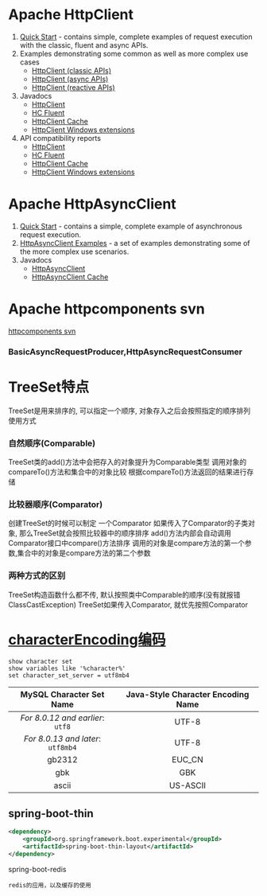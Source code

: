 # Apache HttpClient 
1. [Quick Start](https://hc.apache.org/httpcomponents-client-5.2.x/quickstart.html) - contains simple, complete examples of request execution with the classic, fluent and async APIs.
2. Examples demonstrating some common as well as more complex use cases
   - [HttpClient (classic APIs)](https://hc.apache.org/httpcomponents-client-5.2.x/examples.html)
   - [HttpClient (async APIs)](https://hc.apache.org/httpcomponents-client-5.2.x/examples-async.html)
   - [HttpClient (reactive APIs)](https://hc.apache.org/httpcomponents-client-5.2.x/examples-reactive.html)
3. Javadocs
   - [HttpClient](https://hc.apache.org/httpcomponents-client-5.2.x/current/httpclient5/apidocs/)
   - [HC Fluent](https://hc.apache.org/httpcomponents-client-5.2.x/current/httpclient5-fluent/apidocs/)
   - [HttpClient Cache](https://hc.apache.org/httpcomponents-client-5.2.x/current/httpclient5-cache/apidocs/)
   - [HttpClient Windows extensions](https://hc.apache.org/httpcomponents-client-5.2.x/current/httpclient5-win/apidocs/)
4. API compatibility reports
   - [HttpClient](https://hc.apache.org/httpcomponents-client-5.2.x/current/httpclient5/japicmp.html)
   - [HC Fluent](https://hc.apache.org/httpcomponents-client-5.2.x/current/httpclient5-fluent/japicmp.html)
   - [HttpClient Cache](https://hc.apache.org/httpcomponents-client-5.2.x/current/httpclient5-cache/japicmp.html)
   - [HttpClient Windows extensions](https://hc.apache.org/httpcomponents-client-5.2.x/current/httpclient5-win/japicmp.html)

# Apache HttpAsyncClient 
1. [Quick Start](https://hc.apache.org/httpcomponents-asyncclient-4.1.x/quickstart.html) - contains a simple, complete example of asynchronous request execution.
2. [HttpAsyncClient Examples](https://hc.apache.org/httpcomponents-asyncclient-4.1.x/examples.html) - a set of examples demonstrating some of the more complex use scenarios.
3. Javadocs
   - [HttpAsyncClient](https://hc.apache.org/httpcomponents-asyncclient-4.1.x/current/httpasyncclient/apidocs/)
   - [HttpAsyncClient Cache](https://hc.apache.org/httpcomponents-asyncclient-4.1.x/current/httpasyncclient-cache/apidocs/)

# Apache httpcomponents svn
[httpcomponents svn](http://svn.apache.org/repos/asf/httpcomponents/)
### BasicAsyncRequestProducer,HttpAsyncRequestConsumer

# TreeSet特点
TreeSet是用来排序的, 可以指定一个顺序, 对象存入之后会按照指定的顺序排列
使用方式

### 自然顺序(Comparable)
TreeSet类的add()方法中会把存入的对象提升为Comparable类型
调用对象的compareTo()方法和集合中的对象比较
根据compareTo()方法返回的结果进行存储

### 比较器顺序(Comparator)
创建TreeSet的时候可以制定 一个Comparator
如果传入了Comparator的子类对象, 那么TreeSet就会按照比较器中的顺序排序
add()方法内部会自动调用Comparator接口中compare()方法排序
调用的对象是compare方法的第一个参数,集合中的对象是compare方法的第二个参数

### 两种方式的区别
TreeSet构造函数什么都不传, 默认按照类中Comparable的顺序(没有就报错ClassCastException)
TreeSet如果传入Comparator, 就优先按照Comparator

# [characterEncoding编码](https://dev.mysql.com/doc/refman/8.0/en/charset-charsets.html)

```shell
show character set 
show variables like '%character%'
set character_set_server = utf8mb4
```

|     MySQL Character Set Name      | **Java-Style Character Encoding Name** |
|:---------------------------------:|:--------------------------------------:|
| *For 8.0.12 and earlier*: `utf8`  |                 UTF-8                  |
| *For 8.0.13 and later*: `utf8mb4` |                 UTF-8                  |
|              gb2312               |                 EUC_CN                 |
|                gbk                |                  GBK                   |
|               ascii               |                US-ASCII                |

## spring-boot-thin
```xml
<dependency>
    <groupId>org.springframework.boot.experimental</groupId>
    <artifactId>spring-boot-thin-layout</artifactId>
</dependency>
```

spring-boot-redis
```
redis的应用，以及缓存的使用
```
